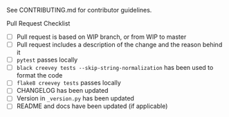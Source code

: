 See CONTRIBUTING.md for contributor guidelines. 

Pull Request Checklist
 - [ ] Pull request is based on WIP branch, or from WIP to master
 - [ ] Pull request includes a description of the change and the reason behind it
 - [ ] `pytest` passes locally
 - [ ] `black creevey tests --skip-string-normalization` has been used to format the code
 - [ ] `flake8 creevey tests` passes locally
 - [ ] CHANGELOG has been updated
 - [ ] Version in `_version.py` has been updated
 - [ ] README and docs have been updated (if applicable)
